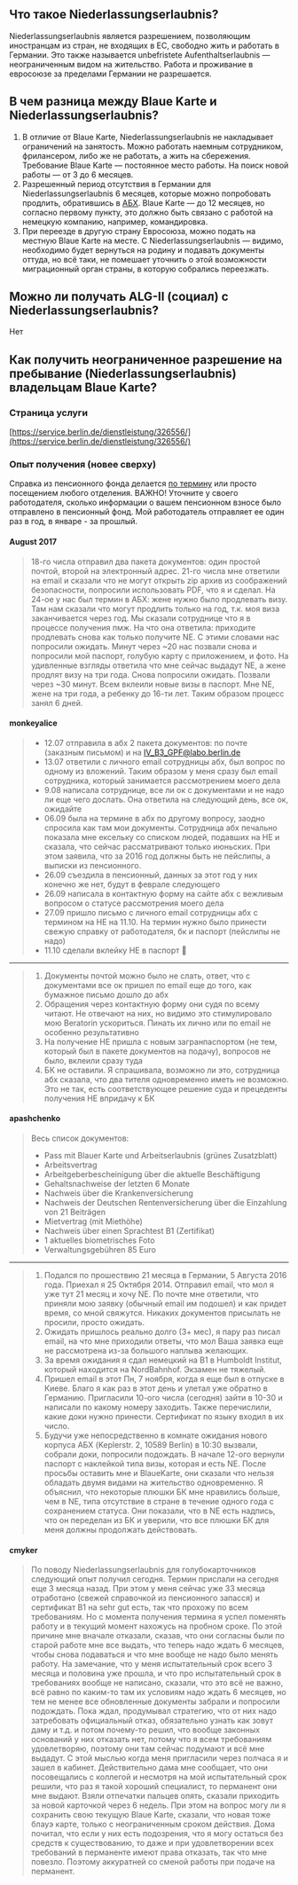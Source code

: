 ## Что такое Niederlassungserlaubnis?
Niederlassungserlaubnis является разрешением, позволяющим иностранцам из стран, не входящих в ЕС, свободно жить и работать в Германии. Это также называется unbefristete Aufenthaltserlaubnis — неограниченным видом на жительство. Работа и проживание в евросоюзе за пределами Германии не разрешается.

## В чем разница между Blaue Karte и Niederlassungserlaubnis?
1. В отличие от Blaue Karte, Niederlassungserlaubnis не накладывает ограничений на занятость. Можно работать наемным сотрудником, фрилансером, либо же не работать, а жить на сбережения. Требование Blaue Karte — постоянное место работы. На поиск новой работы — от 3 до 6 месяцев. 
1. Разрешенный период отсутствия в Германии для Niederlassungserlaubnis 6 месяцев, которые можно попробовать продлить, обратившись в [АБХ](АБХ.md). Blaue Karte — до 12 месяцев, но согласно первому пункту, это должно быть связано с работой на немецкую компанию, например, командировка.
1. При переезде в другую страну Евросоюза, можно подать на местную Blaue Karte на месте. С Niederlassungserlaubnis — видимо, необходимо будет вернуться на родину и подавать документы оттуда, но всё таки, не помешает уточнить о этой возможности миграционный орган страны, в которую собрались переезжать.

## Можно ли получать ALG-II (социал) с Niederlassungserlaubnis?
Нет

## Как получить неограниченное разрешение на пребывание (Niederlassungserlaubnis) владельцам Blaue Karte?

### Страница услуги
[https://service.berlin.de/dienstleistung/326556/](https://service.berlin.de/dienstleistung/326556/)

### Опыт получения (новее сверху)

Справка из пенсионного фонда делается [по термину](https://www.eservice-drv.de/eTermin/dsire/step0.jsp) или просто посещением любого отделения.
ВАЖНО! Уточните у своего работодателя, сколько информации о вашем пенсионном взносе было отправлено в пенсионный фонд. Мой работодатель отправляет ее один раз в год, в январе - за прошлый.

#### August 2017

> 18-го числа отправил два пакета документов: один простой почтой, второй на электронный адрес.
> 21-го числа мне ответили на email и сказали что не могут открыть zip архив из соображений безопасности, попросили использовать PDF, что я и сделал.
> На 24-ое у нас был термин в АБХ: жене нужно было продлевать визу. Там нам сказали что могут продлить только на год, т.к. моя виза заканчивается через год.
> Мы сказали сотруднице что я в процессе получения пмж. На что она ответила: приходите продлевать снова как только получите NE.
> С этими словами нас попросили ожидать. Минут через ~20 нас позвали снова и попросили мой паспорт, голубую карту с приложением, и фото.
> На удивленные взгляды ответила что мне сейчас выдадут NE, а жене продлят визу на три года. Снова попросили ожидать.
> Позвали через ~30 минут. Всем вклеили новые визы в паспорт. Мне NE, жене на три года, а ребенку до 16-ти лет.
> Таким образом процесс занял 6 дней.

#### monkeyalice
> * 12.07 отправила в абх 2 пакета документов: по почте (заказным письмом) и на IV_B3_GPF@labo.berlin.de
> * 13.07 ответили с личного email сотрудницы абх, был вопрос по одному из вложений. Таким образом у меня сразу был email сотрудника, который занимается рассмотрением моего дела
> * 9.08 написала сотруднице, все ли ок с документами и не надо ли еще чего дослать. Она ответила на следующий день, все ок, ожидайте
> * 06.09 была на термине в абх по другому вопросу, заодно спросила как там мои документы. Сотрудница абх печально показала мне ексельку со списком людей, подавших на НЕ и сказала, что сейчас рассматривают только июньских. При этом заявила, что за 2016 год должны быть не пейслипы, а выписки из пенсионного.
> * 26.09 съездила в пенсионный, данных за этот год у них конечно же нет, будут в феврале следующего
> * 26.09 написала в контактную форму на сайте абх с вежливым вопросом о статусе рассмотрения моего дела
> * 27.09 пришло письмо с личного email сотрудницы абх с термином на НЕ на 11.10. На термин нужно было принести свежую справку от работодателя, бк и паспорт (пейслипы не надо)
> * 11.10 сделали вклейку НЕ в паспорт :slightly_smiling_face:

---

> 1. Документы почтой можно было не слать, ответ, что с документами все ок пришел по email еще до того, как бумажное письмо дошло до абх
> 1. Обращения через контактную форму они судя по всему читают. Не отвечают на них, но видимо это стимулировало мою Beratorin ускориться. Пинать их лично или по email не особенно результативно
> 1. На получение НЕ пришла с новым загранпаспортом (не тем, который был в пакете документов на подачу), вопросов не было, вклеили сразу туда 
> 1. БК не оставили. Я спрашивала, возможно ли это, сотрудница абх сказала, что два тителя одновременно иметь не возможно. Это не так, есть соответствующее решение суда и прецеденты получения НЕ впридачу к БК


#### apashchenko
> Весь список документов: 
> * Pass mit Blauer Karte und Arbeitserlaubnis (grünes Zusatzblatt)
> * Arbeitsvertrag
> * Arbeitgeberbescheinigung über die aktuelle Beschäftigung
> * Gehaltsnachweise der letzten 6 Monate
> * Nachweis über die Krankenversicherung
> * Nachweis der Deutschen Rentenversicherung über die Einzahlung von 21 Beiträgen
> * Mietvertrag (mit Miethöhe)
> * Nachweis über einen Sprachtest B1 (Zertifikat)
> * 1 aktuelles biometrisches Foto
> * Verwaltungsgebühren 85 Euro

---

> 1. Подался по прошествию 21 месяца в Германии, 5 Августа 2016 года. Приехал я 25 Октября 2014. Отправил email, что мол я уже тут 21 месяц и хочу NE. По почте мне ответили, что приняли мою заявку (обычный email им подошел) и как придет время, со мной свяжутся. Никаких документов присылать не просили, просто ожидать. 
> 1. Ожидать пришлось реально долго (3+ мес), я пару раз писал email, на что мне приходили ответы, что мол Ваша заявка еще не рассмотрена из-за большого наплыва желающих. 
> 1. За время ожидания я сдал немецкий на B1 в Humboldt Institut, который находится на NordBahnhof. Экзамен не тяжелый.
> 1. Пришел email в этот Пн, 7 ноября, когда я еще был в отпуске в Киеве. Благо я как раз в этот день и улетал уже обратно в Германию. Пригласили 10-ого числа (сегодня) зайти в 10-30 и написали по какому номеру заходить. Также перечислили, какие доки нужно принести. Сертификат по языку входил в их число.
> 1. Будучи уже непосредственно в комнате ожидания нового корпуса АБХ (Keplerstr. 2, 10589 Berlin) в 10:30 вызвали, собрали доки, попросили подождать. В начале 12-ого вернули паспорт с наклейкой типа визы, которая и есть NE. После просьбы оставить мне и BlaueKarte, они сказали что нельзя обладать двумя видами на жительство одновременно. Я объяснил, что некоторые плюшки БК мне нравились больше, чем в NE, типа отсутствие в стране в течение одного года с сохранением статуса. Они показали, что в NE есть надпись, что он переделан из БК и уверили, что все плюшки БК для меня должны продолжать действовать.

#### cmyker

> По поводу Niederlassungserlaubnis для голубокарточников следующий опыт получил сегодня. Термин прислали на сегодня еще 3 месяца назад. При этом у меня сейчас уже 33 месяца отработано (свежей справочкой из пенсионного запасся) и сертификат B1 на sehr gut есть, так что прохожу по всем требованиям. Но с момента получения термина я успел поменять работу и в текущий момент нахожусь на пробном сроке. По этой причине мне вначале отказали, сказав, что они согласны были по старой работе мне все выдать, что теперь надо ждать 6 месяцев, чтобы снова подаваться и что мне вообще не надо было менять работу. На замечание, что у меня испытательный срок всего 3 месяца и половина уже прошла, и что про испытательный срок в требованиях вообще не написано, сказали, что это всё не важно, всё равно по каким-то там их условиям надо ждать 6 месяцев, но тем не менее все обновленные документы забрали и попросили подождать. 
> Пока ждал, продумывал стратегию, что от них надо затребовать официальный отказ, обязательно узнать как зовут даму и т.д. и потом почему-то решил, что вообще законных оснований у них отказать нет, потому что я всем требованиям удовлетворяю, поэтому они там сейчас подумают и всё мне выдадут. С этой мыслью когда меня пригласили через полчаса я и зашел в кабинет. Действительно дама мне сообщает, что они посовещались с коллегой и несмотря на мой испытательный срок решили, что раз я такой хороший специалист, то перманент они мне выдают. Взяли отпечатки пальцев опять, сказали приходить за новой карточкой через 6 недель. При этом на вопрос могу ли я сохранить свою текущую Blaue Karte, сказали, что новая тоже блауэ карте, только с неограниченным сроком действия. 
> Дома почитал, что если у них есть подозрения, что я могу остаться без средств к существованию, то даже и при удовлетворении всех требований в перманенте имеют права отказать, так что мне повезло. Поэтому аккуратней со сменой работы при подаче на перманент.

